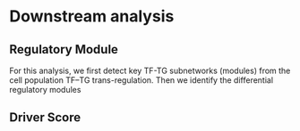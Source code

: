 # Downstream analysis
## Regulatory Module
For this analysis, we first detect key TF-TG subnetworks (modules) from the cell population TF–TG trans-regulation. Then we identify the differential regulatory modules
### 
## Driver Score
